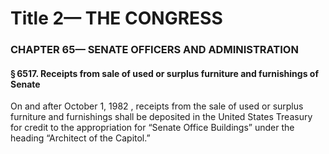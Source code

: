 
# Title 2— THE CONGRESS
### CHAPTER 65— SENATE OFFICERS AND ADMINISTRATION
#### § 6517. Receipts from sale of used or surplus furniture and furnishings of Senate

On and after October 1, 1982 , receipts from the sale of used or surplus furniture and furnishings shall be deposited in the United States Treasury for credit to the appropriation for “Senate Office Buildings” under the heading “Architect of the Capitol.”
